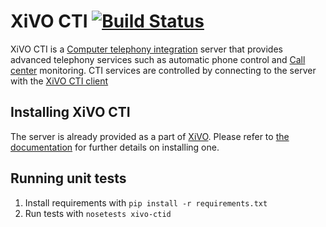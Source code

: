 XiVO CTI [![Build Status](https://travis-ci.org/xivo-pbx/xivo-ctid.png?branch=master)](https://travis-ci.org/xivo-pbx/xivo-ctid)
========

XiVO CTI is a [Computer telephony integration](http://en.wikipedia.org/Computer_telephony_integration) server 
that provides advanced telephony services such as automatic phone control and 
[Call center](http://en.wikipedia.org/wiki/Call_center) monitoring. CTI services are controlled by connecting to 
the server with the [XiVO CTI client](https://github.com/xivo-pbx/xivo-client-qt)

Installing XiVO CTI
-------------------

The server is already provided as a part of [XiVO](http://documentation.xivo.fr).
Please refer to [the documentation](ttp://documentation.xivo.fr/production/installation/installsystem.html) for
further details on installing one.

Running unit tests
------------------

1. Install requirements with ```pip install -r requirements.txt```
2. Run tests with ```nosetests xivo-ctid```

